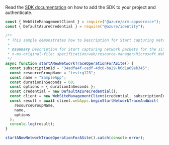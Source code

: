 Read the [SDK documentation](https://github.com/Azure/azure-sdk-for-js/blob/%40azure%2Farm-appservice_12.0.0/sdk/appservice/arm-appservice/README.md) on how to add the SDK to your project and authenticate.

```javascript
const { WebSiteManagementClient } = require("@azure/arm-appservice");
const { DefaultAzureCredential } = require("@azure/identity");

/**
 * This sample demonstrates how to Description for Start capturing network packets for the site.
 *
 * @summary Description for Start capturing network packets for the site.
 * x-ms-original-file: specification/web/resource-manager/Microsoft.Web/stable/2021-03-01/examples/StartWebSiteNetworkTraceOperation.json
 */
async function startANewNetworkTraceOperationForASite() {
  const subscriptionId = "34adfa4f-cedf-4dc0-ba29-b6d1a69ab345";
  const resourceGroupName = "testrg123";
  const name = "SampleApp";
  const durationInSeconds = 60;
  const options = { durationInSeconds };
  const credential = new DefaultAzureCredential();
  const client = new WebSiteManagementClient(credential, subscriptionId);
  const result = await client.webApps.beginStartNetworkTraceAndWait(
    resourceGroupName,
    name,
    options
  );
  console.log(result);
}

startANewNetworkTraceOperationForASite().catch(console.error);
```
